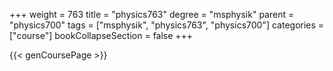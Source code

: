 +++
weight = 763
title = "physics763"
degree = "msphysik"
parent = "physics700"
tags = ["msphysik", "physics763", "physics700"]
categories = ["course"]
bookCollapseSection = false
+++

{{< genCoursePage >}}
